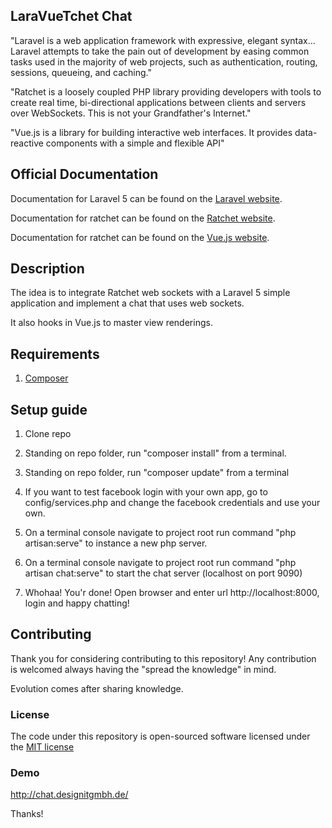 ## LaraVueTchet Chat

"Laravel is a web application framework with expressive, elegant syntax... Laravel attempts to take the pain out of development by easing common tasks used in the majority of web projects, such as authentication, routing, sessions, queueing, and caching."

"Ratchet is a loosely coupled PHP library providing developers with tools to create real time, bi-directional applications between clients and servers over WebSockets. This is not your Grandfather's Internet."

"Vue.js is a library for building interactive web interfaces. It provides data-reactive components with a simple and flexible API"

## Official Documentation

Documentation for Laravel 5 can be found on the [Laravel website](http://laravel.com/docs).

Documentation for ratchet can be found on the [Ratchet website](http://socketo.me/docs/).

Documentation for ratchet can be found on the [Vue.js website](http://vuejs.org/guide/).

## Description

The idea is to integrate Ratchet web sockets with a Laravel 5 simple application and implement a chat that uses web sockets.

It also hooks in Vue.js to master view renderings.

## Requirements

1) [Composer](https://getcomposer.org/)

## Setup guide
	
1) Clone repo

2) Standing on repo folder, run "composer install" from a terminal.

3) Standing on repo folder, run "composer update" from a terminal

4) If you want to test facebook login with your own app, go to config/services.php and change the facebook credentials and use your own.

5) On a terminal console navigate to project root run command "php artisan:serve" to instance a new php server.

6) On a terminal console navigate to project root run command "php artisan chat:serve" to start the chat server (localhost on port 9090)

7) Whohaa! You'r done! Open browser and enter url http://localhost:8000, login and happy chatting!

## Contributing

Thank you for considering contributing to this repository! Any contribution is welcomed always having the "spread the knowledge" in mind. 

Evolution comes after sharing knowledge.

### License

The code under this repository is open-sourced software licensed under the [MIT license](http://opensource.org/licenses/MIT)

### Demo
http://chat.designitgmbh.de/

Thanks!
